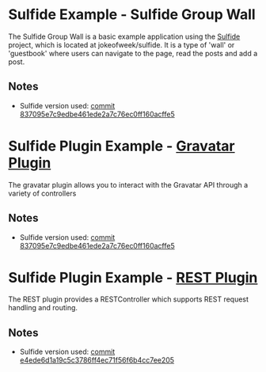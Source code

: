 # Sulfide Example - Sulfide Group Wall

The Sulfide Group Wall is a basic example application using the [Sulfide](https://github.com/jokeofweek/sulfide "Sulfide") project, which is located at jokeofweek/sulfide. It is a type of 'wall' or 'guestbook' where users can navigate to the page, read the posts and add a post.

## Notes
* Sulfide version used: [commit 837095e7c9edbe461ede2a7c76ec0ff160acffe5](https://github.com/jokeofweek/sulfide/commit/837095e7c9edbe461ede2a7c76ec0ff160acffe5 "Sulfide Version")

# Sulfide Plugin Example - [Gravatar Plugin](https://github.com/jokeofweek/sulfide-samples/tree/master/plugins/gravatar)

The gravatar plugin allows you to interact with the Gravatar API through a variety of controllers
	
## Notes
* Sulfide version used: [commit 837095e7c9edbe461ede2a7c76ec0ff160acffe5](https://github.com/jokeofweek/sulfide/commit/837095e7c9edbe461ede2a7c76ec0ff160acffe5 "Sulfide Version")

# Sulfide Plugin Example - [REST Plugin](https://github.com/jokeofweek/sulfide-samples/tree/master/plugins/REST)

The REST plugin provides a RESTController which supports REST request handling and routing.

## Notes
* Sulfide version used: [commit e4ede6d1a19c5c3786ff4ec71f56f6b4cc7ee205](https://github.com/jokeofweek/sulfide/commit/e4ede6d1a19c5c3786ff4ec71f56f6b4cc7ee205 "Sulfide Version")
